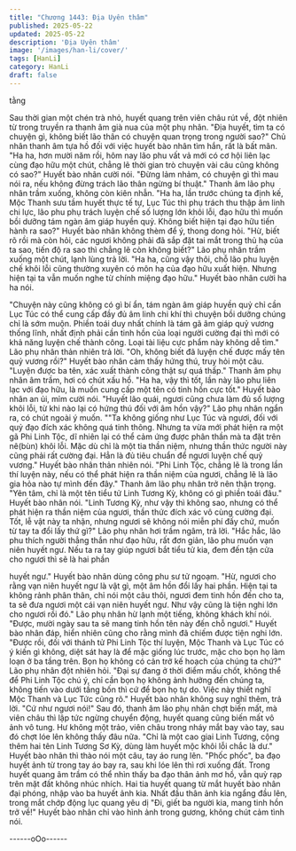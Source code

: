 ```yaml
---
title: "Chương 1443: Địa Uyên thâm"
published: 2025-05-22
updated: 2025-05-22
description: 'Địa Uyên thâm'
image: '/images/han-li/cover/'
tags: [HanLi]
category: HanLi
draft: false
---
```


tằng

Sau thời gian một chén trà nhỏ, huyết quang trên viên châu rút
về, đột nhiên từ trong truyền ra thanh âm già nua của một phụ
nhân.
"Địa huyết, tìm ta có chuyện gì, không biết lão thân có chuyện
quan trọng trong người sao?"
Chủ nhân thanh âm tựa hồ đối với việc huyết bào nhân tìm hắn,
rất là bất mãn.
"Ha ha, hơn mười năm rồi, hôm nay lão phu vất vả mới có cơ hội
liên lạc cùng đạo hữu một chút, chẳng lẽ thời gian trò chuyện vài
câu cũng không có sao?" Huyết bào nhân cười nói. "Đừng lảm
nhảm, có chuyện gì thì mau nói ra, nếu không đừng trách lão thân
ngừng bí thuật." Thanh âm lão phụ nhân trầm xuống, không còn
kiên nhẫn.
"Ha ha, lần trước chúng ta định kế, Mộc Thanh sưu tầm huyết
thực tế tự, Lục Túc thì phụ trách thu thập âm linh chi lực, lão phu
phụ trách luyện chế số lượng lớn khôi lỗi, đạo hữu thì muốn bồi
dưỡng tám ngàn âm giáp huyền quỷ. Không biết hiện tại đạo hữu
tiến hành ra sao?" Huyết bào nhân không thèm để ý, thong dong
hỏi. "Hừ, biết rõ rồi mà còn hỏi, các ngươi không phải đã sắp đặt
tai mắt trong thủ hạ của ta sao, tiến độ ra sao thì chẳng lẽ còn
không biết?" Lão phụ nhân trầm xuống một chút, lạnh lùng trả lời.
"Ha ha, cũng vậy thôi, chỗ lão phu luyện chế khôi lỗi cũng thường
xuyên có môn hạ của đạo hữu xuất hiện. Nhưng hiện tại ta vẫn
muốn nghe từ chính miệng đạo hữu." Huyết bào nhân cười ha ha
nói.

"Chuyện này cũng không có gì bí ẩn, tám ngàn âm giáp huyền
quỷ chỉ cần Lục Túc có thể cung cấp đầy đủ âm linh chi khí thì
chuyện bồi dưỡng chúng chỉ là sớm muộn. Phiền toái duy nhất
chính là tám gã âm giáp quỷ vương thống lĩnh, nhất định phải cần
tinh hồn của loại người cường đại thì mới có khả năng luyện chế
thành công. Loại tài liệu cực phẩm này không dễ tìm." Lão phụ
nhân thản nhiên trả lời.
"Oh, không biết đã luyện chế được mấy tên quỷ vương rồi?"
Huyết bào nhân cảm thấy hứng thú, truy hỏi một câu. "Luyện
được ba tên, xác xuất thành công thật sự quá thấp." Thanh âm
phụ nhân âm trầm, hơi có chút xấu hổ. "Ha ha, vậy thì tốt, lần này
lão phu liên lạc với đạo hữu, là muốn cung cấp một tên có tinh
hồn cực tốt." Huyết bào nhân an ủi, mỉm cười nói. "Huyết lão quái,
ngươi cũng chưa làm đủ số lượng khôi lỗi, từ khi nào lại có hứng
thú đối với âm hồn vậy?" Lão phụ nhân ngẩn ra, có chút ngoài ý
muốn.
""Ta không giống như Lục Túc và ngươi, đối với quỷ đạo đích xác
không quá tinh thông. Nhưng ta vừa mới phát hiện ra một gã Phi
Linh Tộc, dĩ nhiên lại có thể cảm ứng được phân thần mà ta đặt
trên nê(bùn) khôi lỗi. Mặc dù chỉ là một tia thần niệm, nhưng thần
thức người này cũng phải rất cường đại. Hẳn là đủ tiêu chuẩn để
ngươi luyện chế quỷ vương." Huyết bào nhân thản nhiên nói.
"Phi Linh Tộc, chẳng lẽ là trong lần thí luyện này, nếu có thể phát
hiện ra thần niệm của ngươi, chẳng lẽ là lão gia hỏa nào tự mình
đến đây." Thanh âm lão phụ nhân trở nên thận trọng. "Yên tâm,
chỉ là một tên tiểu tử Linh Tương Kỳ, không có gì phiền toái đâu."
Huyết bào nhân nói.
"Linh Tương Kỳ, như vậy thì không sao, nhưng có thể phát hiện
ra thần niệm của ngươi, thần thức đích xác vô cùng cường đại.
Tốt, lễ vật này ta nhận, nhưng ngươi sẽ không nói miễn phí đấy
chứ, muốn từ tay ta đổi lấy thứ gì?" Lão phụ nhân hơi trầm ngâm,
trả lời.
"Hắc hắc, lão phu thích người thẳng thắn như đạo hữu, rất đơn
giản, lão phu muốn vạn niên huyết ngư. Nếu ta ra tay giúp ngươi
bắt tiểu tử kia, đem đến tận cửa cho ngươi thì sẽ là hai phần

huyết ngư." Huyết bào nhân dùng công phu sư tử ngoạm.
"Hừ, ngươi cho rằng vạn niên huyết ngư là vật gì, một âm hồn đổi
lấy hai phần. Hiện tại ta không rảnh phân thân, chỉ nói một câu
thôi, ngươi đem tinh hồn đến cho ta, ta sẽ đưa ngươi một cái vạn
niên huyết ngư. Như vậy cũng là tiện nghi lớn cho ngươi rồi đó."
Lão phụ nhân hừ lạnh một tiếng, không khách khí nói. "Được,
mười ngày sau ta sẽ mang tinh hồn tên này đến chỗ ngươi."
Huyết bào nhân đáp, hiển nhiên cũng cho rằng mình đã chiếm
được tiện nghi lớn.
"Được rồi, đối với thánh tử Phi Linh Tộc thí luyện, Mộc Thanh và
Lục Túc có ý kiến gì không, diệt sát hay là để mặc giống lúc
trước, mặc cho bọn họ làm loạn ở ba tầng trên. Bọn họ không có
cản trở kế hoạch của chúng ta chứ?" Lão phụ nhân đột nhiên hỏi.
"Đại sự đang ở thời điểm mấu chốt, không thể để Phi Linh Tộc
chú ý, chỉ cần bọn họ không ảnh hưởng đến chúng ta, không tiến
vào dưới tầng bốn thì cứ để bọn họ tự do. Việc này thiết nghĩ Mộc
Thanh và Lục Tức cũng rõ." Huyết bào nhân không suy nghĩ
thêm, trả lời. "Cứ như ngươi nói!"
Sau đó, thanh âm lão phụ nhân chợt biến mất, mà viên châu thì
lập tức ngừng chuyển động, huyết quang cũng biến mất vô ảnh
vô tung. Hư không một trảo, viên châu trong nháy mắt bay vào
tay, sau đó chợt lóe lên không thấy đâu nữa. "Chỉ là một cao giai
Linh Tương, cộng thêm hai tên Linh Tương Sơ Kỳ, dùng làm
huyết mộc khôi lỗi chắc là dư." Huyết bào nhân thì thào nói một
câu, tay áo rung lên. "Phốc phốc", ba đạo huyết ảnh từ trong tay
áo bay ra, sau khi lóe lên thì rơi xuống đất. Trong huyết quang âm
trầm có thể nhìn thấy ba đạo thân ảnh mơ hồ, vẫn quỳ rạp trên
mặt đất không nhúc nhích. Hai tia huyết quang từ mắt huyết bào
nhân đại phóng, nhập vào ba huyết ảnh kia.
Nhất đầu thân ảnh kia ngẩng đầu lên, trong mắt chớp động lục
quang yêu dị
"Đi, giết ba người kia, mang tinh hồn trở về!" Huyết bào nhân chỉ
vào hình ảnh trong gương, không chút cảm tình nói.

------oOo------
